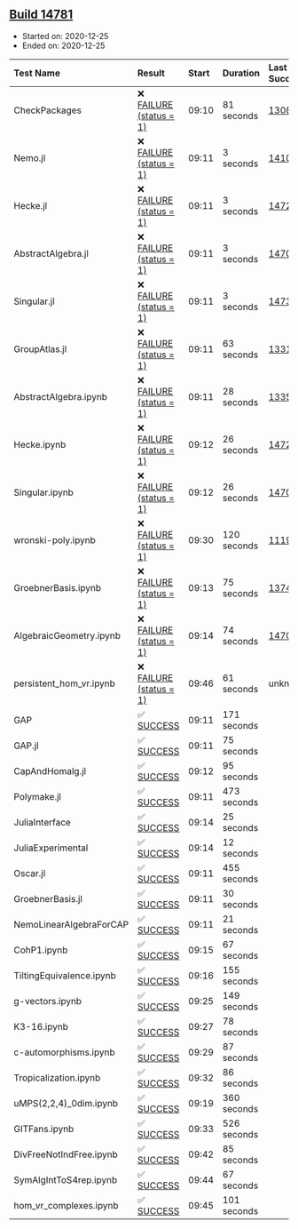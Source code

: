 ## [Build 14781](https://oscarci.mathematik.uni-kl.de/job/oscar/14781/)

* Started on: 2020-12-25
* Ended on: 2020-12-25

| Test Name    | Result | Start | Duration | Last Success | First Failure |
|:-------------|:-------|:------|:---------|:-------------|:--------------|
| CheckPackages | ❌ [FAILURE (status = 1)](https://oscarci.mathematik.uni-kl.de/job/oscar/14781/artifact/logs/build-14781/CheckPackages.log) | 09:10 | 81 seconds | [13085](https://oscarci.mathematik.uni-kl.de/job/oscar/13085/) | [13086](https://oscarci.mathematik.uni-kl.de/job/oscar/13086/) |
| Nemo.jl | ❌ [FAILURE (status = 1)](https://oscarci.mathematik.uni-kl.de/job/oscar/14781/artifact/logs/build-14781/Nemo.jl.log) | 09:11 | 3 seconds | [14101](https://oscarci.mathematik.uni-kl.de/job/oscar/14101/) | [14102](https://oscarci.mathematik.uni-kl.de/job/oscar/14102/) |
| Hecke.jl | ❌ [FAILURE (status = 1)](https://oscarci.mathematik.uni-kl.de/job/oscar/14781/artifact/logs/build-14781/Hecke.jl.log) | 09:11 | 3 seconds | [14723](https://oscarci.mathematik.uni-kl.de/job/oscar/14723/) | [14724](https://oscarci.mathematik.uni-kl.de/job/oscar/14724/) |
| AbstractAlgebra.jl | ❌ [FAILURE (status = 1)](https://oscarci.mathematik.uni-kl.de/job/oscar/14781/artifact/logs/build-14781/AbstractAlgebra.jl.log) | 09:11 | 3 seconds | [14701](https://oscarci.mathematik.uni-kl.de/job/oscar/14701/) | [14702](https://oscarci.mathematik.uni-kl.de/job/oscar/14702/) |
| Singular.jl | ❌ [FAILURE (status = 1)](https://oscarci.mathematik.uni-kl.de/job/oscar/14781/artifact/logs/build-14781/Singular.jl.log) | 09:11 | 3 seconds | [14732](https://oscarci.mathematik.uni-kl.de/job/oscar/14732/) | [14733](https://oscarci.mathematik.uni-kl.de/job/oscar/14733/) |
| GroupAtlas.jl | ❌ [FAILURE (status = 1)](https://oscarci.mathematik.uni-kl.de/job/oscar/14781/artifact/logs/build-14781/GroupAtlas.jl.log) | 09:11 | 63 seconds | [13311](https://oscarci.mathematik.uni-kl.de/job/oscar/13311/) | [13312](https://oscarci.mathematik.uni-kl.de/job/oscar/13312/) |
| AbstractAlgebra.ipynb | ❌ [FAILURE (status = 1)](https://oscarci.mathematik.uni-kl.de/job/oscar/14781/artifact/logs/build-14781/AbstractAlgebra.ipynb.log) | 09:11 | 28 seconds | [13355](https://oscarci.mathematik.uni-kl.de/job/oscar/13355/) | [13356](https://oscarci.mathematik.uni-kl.de/job/oscar/13356/) |
| Hecke.ipynb | ❌ [FAILURE (status = 1)](https://oscarci.mathematik.uni-kl.de/job/oscar/14781/artifact/logs/build-14781/Hecke.ipynb.log) | 09:12 | 26 seconds | [14723](https://oscarci.mathematik.uni-kl.de/job/oscar/14723/) | [14724](https://oscarci.mathematik.uni-kl.de/job/oscar/14724/) |
| Singular.ipynb | ❌ [FAILURE (status = 1)](https://oscarci.mathematik.uni-kl.de/job/oscar/14781/artifact/logs/build-14781/Singular.ipynb.log) | 09:12 | 26 seconds | [14701](https://oscarci.mathematik.uni-kl.de/job/oscar/14701/) | [14702](https://oscarci.mathematik.uni-kl.de/job/oscar/14702/) |
| wronski-poly.ipynb | ❌ [FAILURE (status = 1)](https://oscarci.mathematik.uni-kl.de/job/oscar/14781/artifact/logs/build-14781/wronski-poly.ipynb.log) | 09:30 | 120 seconds | [11192](https://oscarci.mathematik.uni-kl.de/job/oscar/11192/) | [11193](https://oscarci.mathematik.uni-kl.de/job/oscar/11193/) |
| GroebnerBasis.ipynb | ❌ [FAILURE (status = 1)](https://oscarci.mathematik.uni-kl.de/job/oscar/14781/artifact/logs/build-14781/GroebnerBasis.ipynb.log) | 09:13 | 75 seconds | [13748](https://oscarci.mathematik.uni-kl.de/job/oscar/13748/) | [13749](https://oscarci.mathematik.uni-kl.de/job/oscar/13749/) |
| AlgebraicGeometry.ipynb | ❌ [FAILURE (status = 1)](https://oscarci.mathematik.uni-kl.de/job/oscar/14781/artifact/logs/build-14781/AlgebraicGeometry.ipynb.log) | 09:14 | 74 seconds | [14701](https://oscarci.mathematik.uni-kl.de/job/oscar/14701/) | [14702](https://oscarci.mathematik.uni-kl.de/job/oscar/14702/) |
| persistent_hom_vr.ipynb | ❌ [FAILURE (status = 1)](https://oscarci.mathematik.uni-kl.de/job/oscar/14781/artifact/logs/build-14781/persistent_hom_vr.ipynb.log) | 09:46 | 61 seconds | unknown | unknown |
| GAP | ✅ [SUCCESS](https://oscarci.mathematik.uni-kl.de/job/oscar/14781/artifact/logs/build-14781/GAP.log) | 09:11 | 171 seconds |  |  |
| GAP.jl | ✅ [SUCCESS](https://oscarci.mathematik.uni-kl.de/job/oscar/14781/artifact/logs/build-14781/GAP.jl.log) | 09:11 | 75 seconds |  |  |
| CapAndHomalg.jl | ✅ [SUCCESS](https://oscarci.mathematik.uni-kl.de/job/oscar/14781/artifact/logs/build-14781/CapAndHomalg.jl.log) | 09:12 | 95 seconds |  |  |
| Polymake.jl | ✅ [SUCCESS](https://oscarci.mathematik.uni-kl.de/job/oscar/14781/artifact/logs/build-14781/Polymake.jl.log) | 09:11 | 473 seconds |  |  |
| JuliaInterface | ✅ [SUCCESS](https://oscarci.mathematik.uni-kl.de/job/oscar/14781/artifact/logs/build-14781/JuliaInterface.log) | 09:14 | 25 seconds |  |  |
| JuliaExperimental | ✅ [SUCCESS](https://oscarci.mathematik.uni-kl.de/job/oscar/14781/artifact/logs/build-14781/JuliaExperimental.log) | 09:14 | 12 seconds |  |  |
| Oscar.jl | ✅ [SUCCESS](https://oscarci.mathematik.uni-kl.de/job/oscar/14781/artifact/logs/build-14781/Oscar.jl.log) | 09:11 | 455 seconds |  |  |
| GroebnerBasis.jl | ✅ [SUCCESS](https://oscarci.mathematik.uni-kl.de/job/oscar/14781/artifact/logs/build-14781/GroebnerBasis.jl.log) | 09:11 | 30 seconds |  |  |
| NemoLinearAlgebraForCAP | ✅ [SUCCESS](https://oscarci.mathematik.uni-kl.de/job/oscar/14781/artifact/logs/build-14781/NemoLinearAlgebraForCAP.log) | 09:11 | 21 seconds |  |  |
| CohP1.ipynb | ✅ [SUCCESS](https://oscarci.mathematik.uni-kl.de/job/oscar/14781/artifact/logs/build-14781/CohP1.ipynb.log) | 09:15 | 67 seconds |  |  |
| TiltingEquivalence.ipynb | ✅ [SUCCESS](https://oscarci.mathematik.uni-kl.de/job/oscar/14781/artifact/logs/build-14781/TiltingEquivalence.ipynb.log) | 09:16 | 155 seconds |  |  |
| g-vectors.ipynb | ✅ [SUCCESS](https://oscarci.mathematik.uni-kl.de/job/oscar/14781/artifact/logs/build-14781/g-vectors.ipynb.log) | 09:25 | 149 seconds |  |  |
| K3-16.ipynb | ✅ [SUCCESS](https://oscarci.mathematik.uni-kl.de/job/oscar/14781/artifact/logs/build-14781/K3-16.ipynb.log) | 09:27 | 78 seconds |  |  |
| c-automorphisms.ipynb | ✅ [SUCCESS](https://oscarci.mathematik.uni-kl.de/job/oscar/14781/artifact/logs/build-14781/c-automorphisms.ipynb.log) | 09:29 | 87 seconds |  |  |
| Tropicalization.ipynb | ✅ [SUCCESS](https://oscarci.mathematik.uni-kl.de/job/oscar/14781/artifact/logs/build-14781/Tropicalization.ipynb.log) | 09:32 | 86 seconds |  |  |
| uMPS(2,2,4)_0dim.ipynb | ✅ [SUCCESS](https://oscarci.mathematik.uni-kl.de/job/oscar/14781/artifact/logs/build-14781/uMPS-2-2-4-_0dim.ipynb.log) | 09:19 | 360 seconds |  |  |
| GITFans.ipynb | ✅ [SUCCESS](https://oscarci.mathematik.uni-kl.de/job/oscar/14781/artifact/logs/build-14781/GITFans.ipynb.log) | 09:33 | 526 seconds |  |  |
| DivFreeNotIndFree.ipynb | ✅ [SUCCESS](https://oscarci.mathematik.uni-kl.de/job/oscar/14781/artifact/logs/build-14781/DivFreeNotIndFree.ipynb.log) | 09:42 | 85 seconds |  |  |
| SymAlgIntToS4rep.ipynb | ✅ [SUCCESS](https://oscarci.mathematik.uni-kl.de/job/oscar/14781/artifact/logs/build-14781/SymAlgIntToS4rep.ipynb.log) | 09:44 | 67 seconds |  |  |
| hom_vr_complexes.ipynb | ✅ [SUCCESS](https://oscarci.mathematik.uni-kl.de/job/oscar/14781/artifact/logs/build-14781/hom_vr_complexes.ipynb.log) | 09:45 | 101 seconds |  |  |
